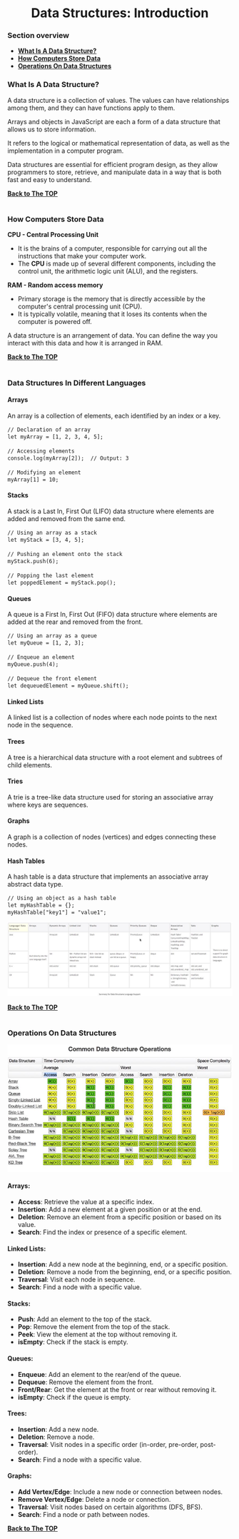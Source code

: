 <h1 align="center">Data Structures: Introduction</h1>

### Section overview
* **[What Is A Data Structure?](#data-structure)**
* **[How Computers Store Data](#how-computers-store-data)**
* **[Operations On Data Structures](#operations-on-data-structures)**

### <a name="data-structure">What Is A Data Structure?</a>
A data structure is a collection of values. The values can have relationships among them, and they can have functions apply to them.

Arrays and objects in JavaScript are each a form of a data structure that allows us to store information.

It refers to the logical or mathematical representation of data, as well as the implementation in a computer program. 

Data structures are essential for efficient program design, as they allow programmers to store, retrieve, and manipulate data in a way that is both fast and easy to understand.

**[Back to The TOP](#section-overview)**
#

### How Computers Store Data

**CPU - Central Processing Unit**
- It is the brains of a computer, responsible for carrying out all the instructions that make your computer work. 
- The **CPU** is made up of several different components, including the control unit, the arithmetic logic unit (ALU), and the registers.

**RAM - Random access memory**

- Primary storage is the memory that is directly accessible by the computer's central processing unit (CPU). 
- It is typically volatile, meaning that it loses its contents when the computer is powered off. 


A data structure is an arrangement of data.
You can define the way you interact with this data and how it is arranged in RAM.

**[Back to The TOP](#section-overview)**
#

### Data Structures In Different Languages

#### Arrays
An array is a collection of elements, each identified by an index or a key.
```
// Declaration of an array
let myArray = [1, 2, 3, 4, 5];

// Accessing elements
console.log(myArray[2]);  // Output: 3

// Modifying an element
myArray[1] = 10;
```
#### Stacks
A stack is a Last In, First Out (LIFO) data structure where elements are added and removed from the same end.
```
// Using an array as a stack
let myStack = [3, 4, 5];

// Pushing an element onto the stack
myStack.push(6);

// Popping the last element
let poppedElement = myStack.pop();
```

#### Queues
A queue is a First In, First Out (FIFO) data structure where elements are added at the rear and removed from the front.
```
// Using an array as a queue
let myQueue = [1, 2, 3];

// Enqueue an element
myQueue.push(4);

// Dequeue the front element
let dequeuedElement = myQueue.shift();
```
#### Linked Lists
A linked list is a collection of nodes where each node points to the next node in the sequence.
#### Trees
A tree is a hierarchical data structure with a root element and subtrees of child elements.

#### Tries
A trie is a tree-like data structure used for storing an associative array where keys are sequences.

#### Graphs
A graph is a collection of nodes (vertices) and edges connecting these nodes.

#### Hash Tables
A hash table is a data structure that implements an associative array abstract data type.
```
// Using an object as a hash table
let myHashTable = {};
myHashTable["key1"] = "value1";
```
![Data Structures Language Support](https://github.com/tsokac2/-_-_Data_Structures_Algorithms/blob/main/src/03.JPG)

**[Back to The TOP](#section-overview)**
#

### Operations On Data Structures
![Operations On Data Structures](https://github.com/tsokac2/-_-_Data_Structures_Algorithms/blob/main/src/04.JPG)

#### Arrays:
- **Access**: Retrieve the value at a specific index.
- **Insertion**: Add a new element at a given position or at the end.
- **Deletion**: Remove an element from a specific position or based on its value.
- **Search**: Find the index or presence of a specific element.

#### Linked Lists:
- **Insertion**: Add a new node at the beginning, end, or a specific position.
- **Deletion**: Remove a node from the beginning, end, or a specific position.
- **Traversal**: Visit each node in sequence.
- **Search**: Find a node with a specific value.

#### Stacks:

- **Push**: Add an element to the top of the stack.
- **Pop**: Remove the element from the top of the stack.
- **Peek**: View the element at the top without removing it.
- **isEmpty**: Check if the stack is empty.

#### Queues:
- **Enqueue**: Add an element to the rear/end of the queue.
- **Dequeue**: Remove the element from the front.
- **Front/Rear**: Get the element at the front or rear without removing it.
- **isEmpty**: Check if the queue is empty.

#### Trees:

- **Insertion**: Add a new node.
- **Deletion**: Remove a node.
- **Traversal**: Visit nodes in a specific order (in-order, pre-order, post-order).
- **Search**: Find a node with a specific value.

#### Graphs:

- **Add Vertex/Edge**: Include a new node or connection between nodes.
- **Remove Vertex/Edge**: Delete a node or connection.
- **Traversal**: Visit nodes based on certain algorithms (DFS, BFS).
- **Search**: Find a node or path between nodes.

**[Back to The TOP](#section-overview)**
#